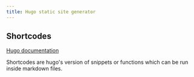 ```yaml
---
title: Hugo static site generator
---
```


## Shortcodes

[Hugo documentation](https://gohugo.io/content-management/shortcodes/)

Shortcodes are hugo's version of snippets or functions which can be run inside markdown files.

